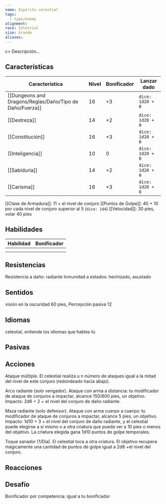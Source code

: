 ```yaml
---
name: Espíritu celestial
tags:
  - type/enemy
alignment: 
race: Celestial
size: Grande
aliases:
---
```

c> Descripción...
## Características
| Característica   | Nivel | Bonificador | Lanzar dado |
| ---------------- | ----- | ----------- | ----------- |
| [[Dungeons and Dragons/Reglas/Daño/Tipo de Daño/Fuerza]]       | 16     | +3           | `dice: 1d20 + 0` |
| [[Destreza]]     | 14     | +2           | `dice: 1d20 + 0`            |
| [[Constitución]] | 16     | +3           | `dice: 1d20 + 0`            |
| [[Inteligencia]] | 10     | 0           | `dice: 1d20 + 0`            |
| [[Sabiduría]]    | 14     | +2           | `dice: 1d20 + 0`            |
| [[Carisma]]      | 16     | +3           | `dice: 1d20 + 0`            |

[[Clase de Armadura]]: 11 + el nivel de conjuro
[[Puntos de Golpe]]: 40 + 10 por cada nivel de conjuro superior al 5 (`dice: 1d4`)
[[Velocidad]]: 30 píes, volar 40 pies
## Habilidades
| Habilidad | Bonificador |
| --------- | ----------- |
|           |             |
|           |             |
## Resistencias

Resistencia a daño: radiante
Inmunidad a estados: hechizado, asustado
## Sentidos

visión en la oscuridad 60 pies, Percepción pasiva 12
## Idiomas

celestial, entiende los idiomas que hables tú
## Pasivas

## Acciones

Ataque múltiple. 
El celestial realiza u n número de ataques igual a la mitad del nivel de este conjuro
(redondeado hacia abajo).

Arco radiante (solo vengador). 
Ataque con arma a distancia: tu modificador de ataque de conjuros a impactar, alcance 150/600 pies, un objetivo. Impacto: 2d6 + 2 + el nivel del conjuro de daño radiante.

Maza radiante (solo defensor). 
Ataque con arma cuerpo a cuerpo: tu modificador de ataque de conjuros a impactar, alcance 5 pies, un objetivo. Impacto: 1d10 + 3 + el nivel del conjuro de daño radiante, y el celestial puede elegirse a sí mismo o a otra criatura que pueda ver a 10 pies o menos del objetivo. La criatura elegida gana 1d10 puntos de golpe temporales.

Toque sanador (1/Dia). 
El celestial toca a otra criatura. El objetivo recupera mágicamente una cantidad de puntos de golpe igual a 2d8 +el nivel del conjuro.
## Reacciones

## Desafío

Bonificador por competencia: igual a tu bonificador
